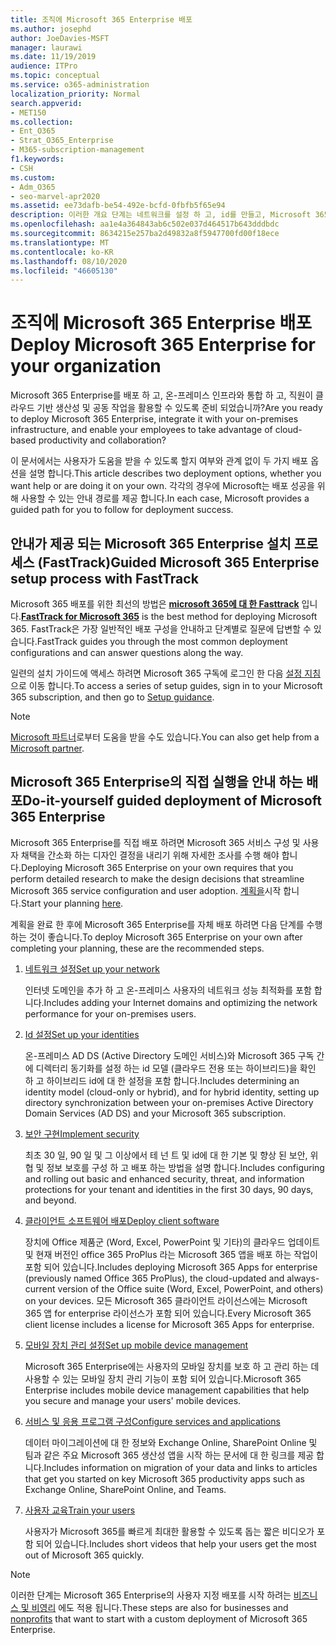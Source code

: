 ```yaml
---
title: 조직에 Microsoft 365 Enterprise 배포
ms.author: josephd
author: JoeDavies-MSFT
manager: laurawi
ms.date: 11/19/2019
audience: ITPro
ms.topic: conceptual
ms.service: o365-administration
localization_priority: Normal
search.appverid:
- MET150
ms.collection:
- Ent_O365
- Strat_O365_Enterprise
- M365-subscription-management
f1.keywords:
- CSH
ms.custom:
- Adm_O365
- seo-marvel-apr2020
ms.assetid: ee73dafb-be54-492e-bcfd-0fbfb5f65e94
description: 이러한 개요 단계는 네트워크를 설정 하 고, id를 만들고, Microsoft 365 앱을 배포 하 고, 데이터를 마이그레이션하는 데 도움을 주기 위한 것입니다.
ms.openlocfilehash: aa1e4a364843ab6c502e037d464517b643dddbdc
ms.sourcegitcommit: 8634215e257ba2d49832a8f5947700fd00f18ece
ms.translationtype: MT
ms.contentlocale: ko-KR
ms.lasthandoff: 08/10/2020
ms.locfileid: "46605130"
---
```

# <a name="deploy-microsoft-365-enterprise-for-your-organization"></a><span data-ttu-id="67f74-103">조직에 Microsoft 365 Enterprise 배포</span><span class="sxs-lookup"><span data-stu-id="67f74-103">Deploy Microsoft 365 Enterprise for your organization</span></span>

<span data-ttu-id="67f74-104">Microsoft 365 Enterprise를 배포 하 고, 온-프레미스 인프라와 통합 하 고, 직원이 클라우드 기반 생산성 및 공동 작업을 활용할 수 있도록 준비 되었습니까?</span><span class="sxs-lookup"><span data-stu-id="67f74-104">Are you ready to deploy Microsoft 365 Enterprise, integrate it with your on-premises infrastructure, and enable your employees to take advantage of cloud-based productivity and collaboration?</span></span>

<span data-ttu-id="67f74-105">이 문서에서는 사용자가 도움을 받을 수 있도록 할지 여부와 관계 없이 두 가지 배포 옵션을 설명 합니다.</span><span class="sxs-lookup"><span data-stu-id="67f74-105">This article describes two deployment options, whether you want help or are doing it on your own.</span></span> <span data-ttu-id="67f74-106">각각의 경우에 Microsoft는 배포 성공을 위해 사용할 수 있는 안내 경로를 제공 합니다.</span><span class="sxs-lookup"><span data-stu-id="67f74-106">In each case, Microsoft provides a guided path for you to follow for deployment success.</span></span>

## <a name="guided-microsoft-365-enterprise-setup-process-with-fasttrack"></a><span data-ttu-id="67f74-107">안내가 제공 되는 Microsoft 365 Enterprise 설치 프로세스 (FastTrack)</span><span class="sxs-lookup"><span data-stu-id="67f74-107">Guided Microsoft 365 Enterprise setup process with FastTrack</span></span>

<span data-ttu-id="67f74-108">Microsoft 365 배포를 위한 최선의 방법은 **[microsoft 365에 대 한 Fasttrack](https://www.microsoft.com/fasttrack/microsoft-365)** 입니다.</span><span class="sxs-lookup"><span data-stu-id="67f74-108">**[FastTrack for Microsoft 365](https://www.microsoft.com/fasttrack/microsoft-365)** is the best method for deploying Microsoft 365.</span></span> <span data-ttu-id="67f74-109">FastTrack은 가장 일반적인 배포 구성을 안내하고 단계별로 질문에 답변할 수 있습니다.</span><span class="sxs-lookup"><span data-stu-id="67f74-109">FastTrack guides you through the most common deployment configurations and can answer questions along the way.</span></span> 

<span data-ttu-id="67f74-110">일련의 설치 가이드에 액세스 하려면 Microsoft 365 구독에 로그인 한 다음 [설정 지침](https://aka.ms/o365fasttrack)으로 이동 합니다.</span><span class="sxs-lookup"><span data-stu-id="67f74-110">To access a series of setup guides, sign in to your Microsoft 365 subscription, and then go to [Setup guidance](https://aka.ms/o365fasttrack).</span></span>

>[!Note]
><span data-ttu-id="67f74-111">[Microsoft 파트너](https://www.microsoft.com/solution-providers/home)로부터 도움을 받을 수도 있습니다.</span><span class="sxs-lookup"><span data-stu-id="67f74-111">You can also get help from a [Microsoft partner](https://www.microsoft.com/solution-providers/home).</span></span>
>

## <a name="do-it-yourself-guided-deployment-of-microsoft-365-enterprise"></a><span data-ttu-id="67f74-112">Microsoft 365 Enterprise의 직접 실행을 안내 하는 배포</span><span class="sxs-lookup"><span data-stu-id="67f74-112">Do-it-yourself guided deployment of Microsoft 365 Enterprise</span></span>

<span data-ttu-id="67f74-113">Microsoft 365 Enterprise를 직접 배포 하려면 Microsoft 365 서비스 구성 및 사용자 채택을 간소화 하는 디자인 결정을 내리기 위해 자세한 조사를 수행 해야 합니다.</span><span class="sxs-lookup"><span data-stu-id="67f74-113">Deploying Microsoft 365 Enterprise on your own requires that you perform detailed research to make the design decisions that streamline Microsoft 365 service configuration and user adoption.</span></span> <span data-ttu-id="67f74-114">[계획을](get-your-organization-ready-for-office-365.md)시작 합니다.</span><span class="sxs-lookup"><span data-stu-id="67f74-114">Start your planning [here](get-your-organization-ready-for-office-365.md).</span></span>

<span data-ttu-id="67f74-115">계획을 완료 한 후에 Microsoft 365 Enterprise를 자체 배포 하려면 다음 단계를 수행 하는 것이 좋습니다.</span><span class="sxs-lookup"><span data-stu-id="67f74-115">To deploy Microsoft 365 Enterprise on your own after completing your planning, these are the recommended steps.</span></span>

1. [<span data-ttu-id="67f74-116">네트워크 설정</span><span class="sxs-lookup"><span data-stu-id="67f74-116">Set up your network</span></span>](set-up-network-for-office-365.md)

   <span data-ttu-id="67f74-117">인터넷 도메인을 추가 하 고 온-프레미스 사용자의 네트워크 성능 최적화를 포함 합니다.</span><span class="sxs-lookup"><span data-stu-id="67f74-117">Includes adding your Internet domains and optimizing the network performance for your on-premises users.</span></span>
 
2. [<span data-ttu-id="67f74-118">Id 설정</span><span class="sxs-lookup"><span data-stu-id="67f74-118">Set up your identities</span></span>](protect-your-global-administrator-accounts.md)

   <span data-ttu-id="67f74-119">온-프레미스 AD DS (Active Directory 도메인 서비스)와 Microsoft 365 구독 간에 디렉터리 동기화를 설정 하는 id 모델 (클라우드 전용 또는 하이브리드)을 확인 하 고 하이브리드 id에 대 한 설정을 포함 합니다.</span><span class="sxs-lookup"><span data-stu-id="67f74-119">Includes determining an identity model (cloud-only or hybrid), and for hybrid identity, setting up directory synchronization between your on-premises Active Directory Domain Services (AD DS) and your Microsoft 365 subscription.</span></span>

3. [<span data-ttu-id="67f74-120">보안 구현</span><span class="sxs-lookup"><span data-stu-id="67f74-120">Implement security</span></span>](https://docs.microsoft.com/office365/securitycompliance/security-roadmap)

   <span data-ttu-id="67f74-121">최초 30 일, 90 일 및 그 이상에서 테 넌 트 및 id에 대 한 기본 및 향상 된 보안, 위협 및 정보 보호를 구성 하 고 배포 하는 방법을 설명 합니다.</span><span class="sxs-lookup"><span data-stu-id="67f74-121">Includes configuring and rolling out basic and enhanced security, threat, and information protections for your tenant and identities in the first 30 days, 90 days, and beyond.</span></span>
 
4. [<span data-ttu-id="67f74-122">클라이언트 소프트웨어 배포</span><span class="sxs-lookup"><span data-stu-id="67f74-122">Deploy client software</span></span>](https://docs.microsoft.com/DeployOffice/deployment-guide-microsoft-365-apps)

   <span data-ttu-id="67f74-123">장치에 Office 제품군 (Word, Excel, PowerPoint 및 기타)의 클라우드 업데이트 및 현재 버전인 office 365 ProPlus 라는 Microsoft 365 앱을 배포 하는 작업이 포함 되어 있습니다.</span><span class="sxs-lookup"><span data-stu-id="67f74-123">Includes deploying Microsoft 365 Apps for enterprise (previously named Office 365 ProPlus), the cloud-updated and always-current version of the Office suite (Word, Excel, PowerPoint, and others) on your devices.</span></span> <span data-ttu-id="67f74-124">모든 Microsoft 365 클라이언트 라이선스에는 Microsoft 365 앱 for enterprise 라이선스가 포함 되어 있습니다.</span><span class="sxs-lookup"><span data-stu-id="67f74-124">Every Microsoft 365 client license includes a license for Microsoft 365 Apps for enterprise.</span></span>
 
5. [<span data-ttu-id="67f74-125">모바일 장치 관리 설정</span><span class="sxs-lookup"><span data-stu-id="67f74-125">Set up mobile device management</span></span>](https://support.office.com/article/set-up-mobile-device-management-mdm-in-office-365-dd892318-bc44-4eb1-af00-9db5430be3cd)

   <span data-ttu-id="67f74-126">Microsoft 365 Enterprise에는 사용자의 모바일 장치를 보호 하 고 관리 하는 데 사용할 수 있는 모바일 장치 관리 기능이 포함 되어 있습니다.</span><span class="sxs-lookup"><span data-stu-id="67f74-126">Microsoft 365 Enterprise includes mobile device management capabilities that help you secure and manage your users' mobile devices.</span></span>
 
6. [<span data-ttu-id="67f74-127">서비스 및 응용 프로그램 구성</span><span class="sxs-lookup"><span data-stu-id="67f74-127">Configure services and applications</span></span>](configure-services-and-applications.md)

   <span data-ttu-id="67f74-128">데이터 마이그레이션에 대 한 정보와 Exchange Online, SharePoint Online 및 팀과 같은 주요 Microsoft 365 생산성 앱을 시작 하는 문서에 대 한 링크를 제공 합니다.</span><span class="sxs-lookup"><span data-stu-id="67f74-128">Includes information on migration of your data and links to articles that get you started on key Microsoft 365 productivity apps such as Exchange Online, SharePoint Online, and Teams.</span></span>
 
7. [<span data-ttu-id="67f74-129">사용자 교육</span><span class="sxs-lookup"><span data-stu-id="67f74-129">Train your users</span></span>](https://docs.microsoft.com/office365/admin/admin-overview/get-started-with-office-365#training-resources-for-your-users)

   <span data-ttu-id="67f74-130">사용자가 Microsoft 365를 빠르게 최대한 활용할 수 있도록 돕는 짧은 비디오가 포함 되어 있습니다.</span><span class="sxs-lookup"><span data-stu-id="67f74-130">Includes short videos that help your users get the most out of Microsoft 365 quickly.</span></span>
 

>[!Note]
><span data-ttu-id="67f74-131">이러한 단계는 Microsoft 365 Enterprise의 사용자 지정 배포를 시작 하려는 [비즈니스 및 비영리](https://go.microsoft.com/fwlink/?LinkId=627221) 에도 적용 됩니다.</span><span class="sxs-lookup"><span data-stu-id="67f74-131">These steps are also for businesses and [nonprofits](https://go.microsoft.com/fwlink/?LinkId=627221) that want to start with a custom deployment of Microsoft 365 Enterprise.</span></span> 
>
